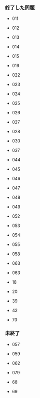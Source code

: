 ### 終了した問題
* 011
* 012 
* 013
* 014
* 015
* 016
* 022
* 023
* 024
* 025
* 026
* 027
* 028
* 030
* 037
* 044
* 045
* 046
* 047
* 048
* 049
* 052
* 053
* 054
* 055
* 058
* 063
* 063

* 18
* 20
* 39
* 42
* 70

### 未終了
* 057
* 059
* 062
* 079

* 68
* 69
